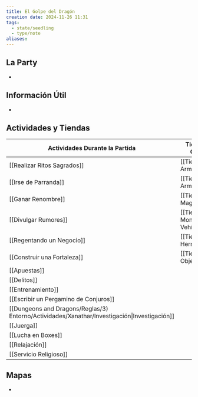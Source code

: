 ```yaml
---
title: El Golpe del Dragón
creation date: 2024-11-26 11:31
tags:
  - state/seedling
  - type/note
aliases:
---
```

## La Party

-

## Información Útil

-

## Actividades y Tiendas


| Actividades Durante la Partida                                                               | Tiendas de Objetos                 |
| -------------------------------------------------------------------------------------------- | ---------------------------------- |
| [[Realizar Ritos Sagrados]]                                                                  | [[Tienda de Armas]]                |
| [[Irse de Parranda]]                                                                         | [[Tienda de Armaduras]]<br>        |
| [[Ganar Renombre]]                                                                           | [[Tienda de Magia]]                |
| [[Divulgar Rumores]]                                                                         | [[Tienda de Monturas y Vehículos]] |
| [[Regentando un Negocio]]                                                                    | [[Tienda de Herramientas]]         |
| [[Construir una Fortaleza]]                                                                  | [[Tienda de Objetos]]              |
| [[Apuestas]]                                                                                 |                                    |
| [[Delitos]]                                                                                  |                                    |
| [[Entrenamiento]]                                                                            |                                    |
| [[Escribir un Pergamino de Conjuros]]                                                        |                                    |
| [[Dungeons and Dragons/Reglas/3) Entorno/Actividades/Xanathar/Investigación\|Investigación]] |                                    |
| [[Juerga]]                                                                                   |                                    |
| [[Lucha en Boxes]]                                                                           |                                    |
| [[Relajación]]                                                                               |                                    |
| [[Servicio Religioso]]                                                                       |                                    |

## Mapas

-
